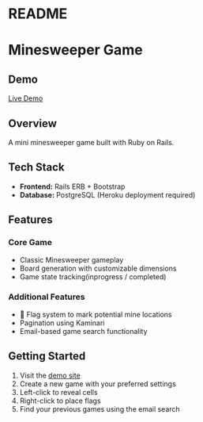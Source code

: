 # README

# Minesweeper Game

## Demo
[Live Demo](https://still-temple-70063-93218f900a10.herokuapp.com/)

## Overview
A mini minesweeper game built with Ruby on Rails.

## Tech Stack
- **Frontend:** Rails ERB + Bootstrap
- **Database:** PostgreSQL (Heroku deployment required)

## Features
### Core Game
- Classic Minesweeper gameplay
- Board generation with customizable dimensions
- Game state tracking(inprogress / completed)

### Additional Features
- 🚩 Flag system to mark potential mine locations
- Pagination using Kaminari
- Email-based game search functionality

## Getting Started
1. Visit the [demo site](https://still-temple-70063-93218f900a10.herokuapp.com/)
2. Create a new game with your preferred settings
3. Left-click to reveal cells
4. Right-click to place flags
5. Find your previous games using the email search
